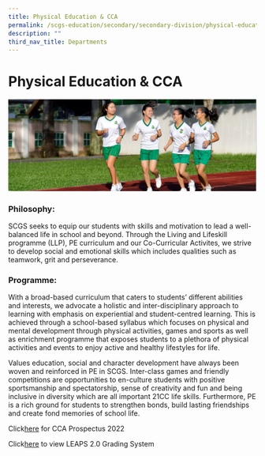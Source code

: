 ```yaml
---
title: Physical Education & CCA
permalink: /scgs-education/secondary/secondary-division/physical-educationcca/
description: ""
third_nav_title: Departments
---
```

# **Physical Education & CCA**

![](/images/SCGS-PECCA-1.jpg)

### Philosophy:

SCGS seeks to equip our students with skills and motivation to lead a well-balanced life in school and beyond. Through the Living and Lifeskill programme (LLP), PE curriculum and our Co-Curricular Activites, we strive to develop social and emotional skills which includes qualities such as teamwork, grit and perseverance.

### Programme:

With a broad-based curriculum that caters to students’ different abilities and interests, we advocate a holistic and inter-disciplinary approach to learning with emphasis on experiential and student-centred learning. This is achieved through a school-based syllabus which focuses on physical and mental development through physical activities, games and sports as well as enrichment programme that exposes students to a plethora of physical activities and events to enjoy active and healthy lifestyles for life.

Values education, social and character development have always been woven and reinforced in PE in SCGS. Inter-class games and friendly competitions are opportunities to en-culture students with positive sportsmanship and spectatorship, sense of creativity and fun and being inclusive in diversity which are all important 21CC life skills. Furthermore, PE is a rich ground for students to strengthen bonds, build lasting friendships and create fond memories of school life.

Click[here](/files/CCA-Prospectus-2022.pdf) for CCA Prospectus 2022

Click[here](/files/leaps-2_School-website.pdf) to view LEAPS 2.0 Grading System